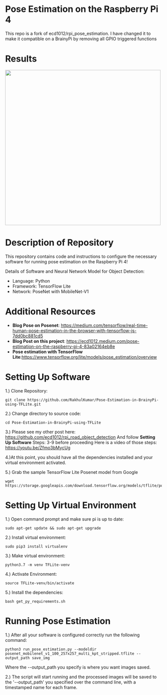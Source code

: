 # **Pose Estimation on the Raspberry Pi 4**

This repo is a fork of ecd1012/rpi_pose_estimation. I have changed it to make it compatible on a BrainyPi by removing all GPIO triggered functions

Results
=======
<img src="images/pose.gif" width="500" height="500">

Description of Repository
=========================
This repository contains code and instructions to configure the necessary software for running pose estimation on the Raspberry Pi 4!

Details of Software and Neural Network Model for Object Detection:
* Language: Python
* Framework: TensorFlow Lite
* Network: PoseNet with MobileNet-V1

Additional Resources
===================
* **Blog Pose on Posenet**: https://medium.com/tensorflow/real-time-human-pose-estimation-in-the-browser-with-tensorflow-js-7dd0bc881cd5
* **Blog Post on this project**: https://ecd1012.medium.com/pose-estimation-on-the-raspberry-pi-4-83a02164eb8e
* **Pose estimation with TensorFlow Lite**:https://www.tensorflow.org/lite/models/pose_estimation/overview

Setting Up Software
====================
1.) Clone Repository:
```
git clone https://github.com/RakhulKumar/Pose-Estimation-in-BrainyPi-using-TFLite.git
````
2.) Change directory to source code:
```
cd Pose-Estimation-in-BrainyPi-using-TFLite
```
3.) Please see my other post here: https://github.com/ecd1012/rpi_road_object_detection
And follow **Setting Up Software** Steps: 3-9 before proceeding
Here is a video of those steps: https://youtu.be/Zfmo3bMycUg

4.)At this point, you should have all the dependencies installed and your virtual environment activated.

5.) Grab the sample TensorFlow Lite Posenet model from Google
```
wget https://storage.googleapis.com/download.tensorflow.org/models/tflite/posenet_mobilenet_v1_100_257x257_multi_kpt_stripped.tflite
```

Setting Up Virtual Environment
===================
1.) Open command prompt and make sure pi is up to date:
```
sudo apt-get update && sudo apt-get upgrade
```
2.) Install virtual environment: 
```
sudo pip3 install virtualenv
```
3.) Make virtual environment:
```
python3.7 -m venv TFLite-venv
```
4.) Activate Environment:
```
source TFLite-venv/bin/activate
```
5.) Install the dependencies:
```
bash get_py_requirements.sh

```

Running Pose Estimation
=================
1.) After all your software is configured correctly run the following command:
```
python3 run_pose_estimation.py --modeldir posenet_mobilenet_v1_100_257x257_multi_kpt_stripped.tflite --output_path save_img
```
Where the --output_path you specify is where you want images saved.

2.) The script will start running and the processed images will be saved to the '--output_path' you specified over the command line, with a timestamped name for each frame.


